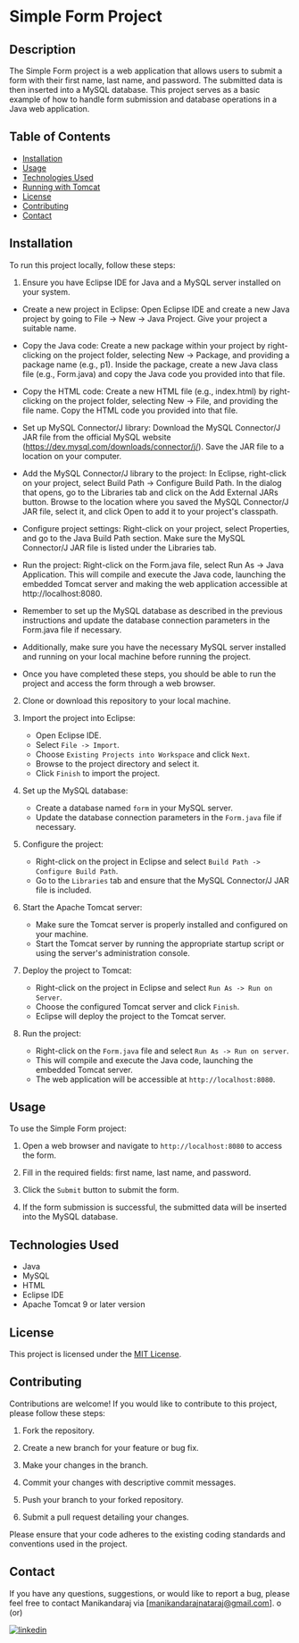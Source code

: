 # Simple Form Project


## Description

The Simple Form project is a web application that allows users to submit a form with their first name, last name, and password. The submitted data is then inserted into a MySQL database. This project serves as a basic example of how to handle form submission and database operations in a Java web application.

## Table of Contents

- [Installation](#installation)
- [Usage](#usage)
- [Technologies Used](#technologies-used)
- [Running with Tomcat](#running-with-tomcat)
- [License](#license)
- [Contributing](#contributing)
- [Contact](#contact)

## Installation

To run this project locally, follow these steps:

1. Ensure you have Eclipse IDE for Java and a MySQL server installed on your system.
  
  - Create a new project in Eclipse: Open Eclipse IDE and create a new Java project by going to File -> New -> Java Project. Give your project a suitable name.

  - Copy the Java code: Create a new package within your project by right-clicking on the project folder, selecting New -> Package, and providing a package name (e.g.,     p1). Inside the package, create a new Java class file (e.g., Form.java) and copy the Java code you provided into that file.

  - Copy the HTML code: Create a new HTML file (e.g., index.html) by right-clicking on the project folder, selecting New -> File, and providing the file name. Copy the     HTML code you provided into that file.

  - Set up MySQL Connector/J library: Download the MySQL Connector/J JAR file from the official MySQL website (https://dev.mysql.com/downloads/connector/j/). Save the    JAR file to a location on your computer.

  - Add the MySQL Connector/J library to the project: In Eclipse, right-click on your project, select Build Path -> Configure Build Path. In the dialog that opens, go     to the Libraries tab and click on the Add External JARs button. Browse to the location where you saved the MySQL Connector/J JAR file, select it, and click Open to     add it to your project's classpath.

  - Configure project settings: Right-click on your project, select Properties, and go to the Java Build Path section. Make sure the MySQL Connector/J JAR file is         listed under the Libraries tab.

  - Run the project: Right-click on the Form.java file, select Run As -> Java Application. This will compile and execute the Java code, launching the embedded Tomcat       server and making the web application accessible at http://localhost:8080.

  - Remember to set up the MySQL database as described in the previous instructions and update the database connection parameters in the Form.java file if necessary.

  - Additionally, make sure you have the necessary MySQL server installed and running on your local machine before running the project.

  - Once you have completed these steps, you should be able to run the project and access the form through a web browser.

2. Clone or download this repository to your local machine.

3. Import the project into Eclipse:
   - Open Eclipse IDE.
   - Select `File -> Import`.
   - Choose `Existing Projects into Workspace` and click `Next`.
   - Browse to the project directory and select it.
   - Click `Finish` to import the project.

4. Set up the MySQL database:
   - Create a database named `form` in your MySQL server.
   - Update the database connection parameters in the `Form.java` file if necessary.

5. Configure the project:
   - Right-click on the project in Eclipse and select `Build Path -> Configure Build Path`.
   - Go to the `Libraries` tab and ensure that the MySQL Connector/J JAR file is included.

6. Start the Apache Tomcat server:
   - Make sure the Tomcat server is properly installed and configured on your machine.
   - Start the Tomcat server by running the appropriate startup script or using the server's administration console.

7. Deploy the project to Tomcat:
   - Right-click on the project in Eclipse and select `Run As -> Run on Server`.
   - Choose the configured Tomcat server and click `Finish`.
   - Eclipse will deploy the project to the Tomcat server.

8. Run the project:
   - Right-click on the `Form.java` file and select `Run As -> Run on server`.
   - This will compile and execute the Java code, launching the embedded Tomcat server.
   - The web application will be accessible at `http://localhost:8080`.

## Usage

To use the Simple Form project:

1. Open a web browser and navigate to `http://localhost:8080` to access the form.

2. Fill in the required fields: first name, last name, and password.

3. Click the `Submit` button to submit the form.

4. If the form submission is successful, the submitted data will be inserted into the MySQL database.

## Technologies Used

- Java
- MySQL
- HTML
- Eclipse IDE
- Apache Tomcat 9 or later version

## License

This project is licensed under the [MIT License](https://opensource.org/license/mit/).

## Contributing

Contributions are welcome! If you would like to contribute to this project, please follow these steps:

1. Fork the repository.

2. Create a new branch for your feature or bug fix.

3. Make your changes in the branch.

4. Commit your changes with descriptive commit messages.

5. Push your branch to your forked repository.

6. Submit a pull request detailing your changes.

Please ensure that your code adheres to the existing coding standards and conventions used in the project.

## Contact

If you have any questions, suggestions, or would like to report a bug, please feel free to contact Manikandaraj via [manikandarajnataraj@gmail.com]. o  (or)


  [![linkedin](https://img.shields.io/badge/linkedin-0A66C2?style=for-the-badge&logo=linkedin&logoColor=white)](https://www.linkedin.com/in/manikandaraj-t-n-834189173/)


